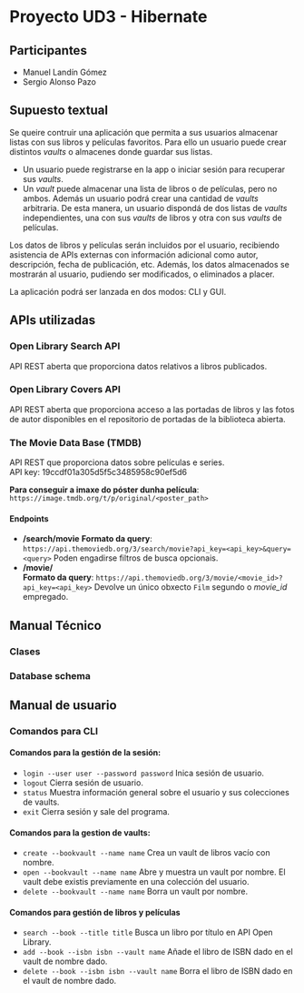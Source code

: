 # Proyecto UD3 - Hibernate

## Participantes

- Manuel Landín Gómez
- Sergio Alonso Pazo

## Supuesto textual
Se queire contruir una aplicación que permita a sus usuarios
almacenar listas con sus libros y películas favoritos. 
Para ello un usuario puede crear distintos *vaults* o almacenes donde
guardar sus listas.

* Un usuario puede registrarse en la app o iniciar sesión para recuperar
sus *vaults*.
* Un *vault* puede almacenar una lista de libros o de películas, pero no ambos.
Además un usuario podrá crear una cantidad de *vaults* arbitraria. De esta manera,
un usuario dispondá de dos listas de *vaults* independientes, una con sus
*vaults* de libros y otra con sus *vaults* de películas. 


Los datos de libros y películas serán incluidos por el usuario, recibiendo asistencia
de APIs externas con información adicional como autor, descripción, fecha de publicación, etc.
Además, los datos almacenados se mostrarán al usuario, 
pudiendo ser modificados, o eliminados a placer.

La aplicación podrá ser lanzada en dos modos: CLI y GUI.




## APIs utilizadas 
### Open Library Search API
API REST aberta que proporciona datos relativos a libros publicados.

### Open Library Covers API
API REST aberta que proporciona acceso a las portadas de libros y las fotos de autor disponibles en el repositorio de portadas de la biblioteca abierta.
### The Movie Data Base (TMDB)

API REST que proporciona datos sobre películas e series.  
API key: 19ccdf01a305d5f5c3485958c90ef5d6

**Para conseguir a imaxe do póster dunha película**:  
`https://image.tmdb.org/t/p/original/<poster_path>`

#### Endpoints

- **/search/movie**
  **Formato da query**: `https://api.themoviedb.org/3/search/movie?api_key=<api_key>&query=<query>`
  Poden engadirse filtros de busca opcionais.
- **/movie/**  
  **Formato da query**: `https://api.themoviedb.org/3/movie/<movie_id>?api_key=<api_key>`
  Devolve un único obxecto `Film` segundo o _movie\_id_ empregado.

## Manual Técnico

### Clases

### Database schema

## Manual de usuario

### Comandos para CLI
#### Comandos para la gestión de la sesión:
- `login --user user --password password` Inica sesión de usuario.
- `logout` Cierra sesión de usuario.
- `status` Muestra información general sobre el usuario y sus colecciones de vaults.
- `exit` Cierra sesión y sale del programa.

#### Comandos para la gestion de vaults:
- `create --bookvault --name name` Crea un vault de libros vacío con nombre.
- `open --bookvault --name name` Abre y muestra un vault por nombre. El vault debe existis previamente en una colección del usuario.
- `delete --bookvault --name name` Borra un vault por nombre. 

#### Comandos para gestión de libros y películas
- `search --book --title title` Busca un libro por título en API Open Library.
- `add --book --isbn isbn --vault name` Añade el libro de ISBN dado en el vault de nombre dado.
- `delete --book --isbn isbn --vault name` Borra el libro de ISBN dado en el vault de nombre dado.


